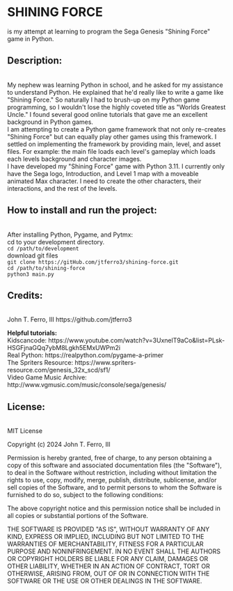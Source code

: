 <p><h1>SHINING FORCE</h1>
is my attempt at learning to program the Sega Genesis "Shining Force" game in Python.</p>

<p><h2>Description:</h2></br>
My nephew was learning Python in school, and he asked for my assistance to understand Python. He explained that he'd really like to write a game like "Shining Force." So naturally I had to brush-up on my Python game programming, so I wouldn't lose the highly coveted title as "Worlds Greatest Uncle." I found several good online tutorials that gave me an excellent background in Python games.</br>
I am attempting to create a Python game framework that not only re-creates "Shining Force" but can equally play other games using this framework. I settled on implementing the framework by providing main, level, and asset files. For example: the main file loads each level's gameplay which loads each levels background and character images.</br>
I have developed my "Shining Force" game with Python 3.11. I currently only have the Sega logo, Introduction, and Level 1 map with a moveable animated Max character. I need to create the other characters, their interactions, and the rest of the levels.</p>

<p><h2>How to install and run the project:</h2></br>
After installing Python, Pygame, and Pytmx:</br>
cd to your development directory.</br>
<code>cd /path/to/development</code></br>
download git files</br>
<code>git clone https://gitHub.com/jtferro3/shining-force.git</code></br>
<code>cd /path/to/shining-force</code></br>
<code>python3 main.py</code></br>

<p><h2>Credits:</h2></br>
John T. Ferro, III https://github.com/jtferro3</p>

<p><b>Helpful tutorials:</b></br>
Kidscancode: https://www.youtube.com/watch?v=3UxnelT9aCo&list=PLsk-HSGFjnaGQq7ybM8Lgkh5EMxUWPm2i</br>
Real Python: https://realpython.com/pygame-a-primer</br>
The Spriters Resource: https://www.spriters-resource.com/genesis_32x_scd/sf1/</br>
Video Game Music Archive: http://www.vgmusic.com/music/console/sega/genesis/</p>

<p><h2>License:</h2></br>
MIT License</p>

<p>Copyright (c) 2024 John T. Ferro, III</p>

<p>Permission is hereby granted, free of charge, to any person obtaining a copy
of this software and associated documentation files (the "Software"), to deal
in the Software without restriction, including without limitation the rights
to use, copy, modify, merge, publish, distribute, sublicense, and/or sell
copies of the Software, and to permit persons to whom the Software is
furnished to do so, subject to the following conditions:</p>

<p>The above copyright notice and this permission notice shall be included in all
copies or substantial portions of the Software.</p>

<p>THE SOFTWARE IS PROVIDED "AS IS", WITHOUT WARRANTY OF ANY KIND, EXPRESS OR
IMPLIED, INCLUDING BUT NOT LIMITED TO THE WARRANTIES OF MERCHANTABILITY,
FITNESS FOR A PARTICULAR PURPOSE AND NONINFRINGEMENT. IN NO EVENT SHALL THE
AUTHORS OR COPYRIGHT HOLDERS BE LIABLE FOR ANY CLAIM, DAMAGES OR OTHER
LIABILITY, WHETHER IN AN ACTION OF CONTRACT, TORT OR OTHERWISE, ARISING FROM,
OUT OF OR IN CONNECTION WITH THE SOFTWARE OR THE USE OR OTHER DEALINGS IN THE
SOFTWARE.</p>
